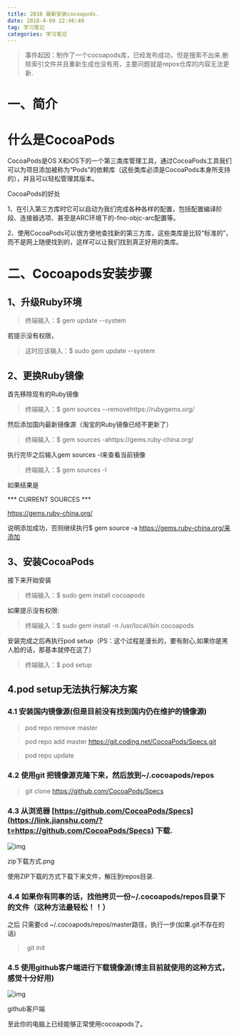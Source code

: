 ```yaml
---
title: 2018 最新安装cocoapods.
date: 2018-4-09 22:46:49
tag: 学习笔记 
categories: 学习笔记
---
```


> 事件起因：制作了一个cocoapods库，已经发布成功，但是搜索不出来.删除索引文件并且重新生成也没有用，主要问题就是repos仓库的内容无法更新.

# 一、简介

# 什么是CocoaPods

CocoaPods是OS X和iOS下的一个第三类库管理工具，通过CocoaPods工具我们可以为项目添加被称为“Pods”的依赖库（这些类库必须是CocoaPods本身所支持的），并且可以轻松管理其版本。

CocoaPods的好处

1、在引入第三方库时它可以自动为我们完成各种各样的配置，包括配置编译阶段、连接器选项、甚至是ARC环境下的-fno-objc-arc配置等。

2、使用CocoaPods可以很方便地查找新的第三方库，这些类库是比较“标准的”，而不是网上随便找到的，这样可以让我们找到真正好用的类库。

# 二、Cocoapods安装步骤

## 1、升级Ruby环境

> 终端输入：$ gem update --system

若提示没有权限，

> 这时应该输入：$ sudo gem update --system

## 2、更换Ruby镜像

首先移除现有的Ruby镜像

> 终端输入：$ gem sources --removehttps://rubygems.org/

然后添加国内最新镜像源（淘宝的Ruby镜像已经不更新了）

> 终端输入：$ gem sources -ahttps://gems.ruby-china.org/

执行完毕之后输入gem sources -l来查看当前镜像

> 终端输入：$ gem sources -l

如果结果是

*** CURRENT SOURCES ***

https://gems.ruby-china.org/

说明添加成功，否则继续执行$ gem source -a  https://gems.ruby-china.org/来添加

## 3、安装CocoaPods

接下来开始安装

> 终端输入：$ sudo gem install cocoapods

如果提示没有权限:

> 终端输入：$ sudo gem install -n /usr/local/bin cocoapods

安装完成之后再执行pod setup（PS：这个过程是漫长的，要有耐心,如果你是黑人脸的话，那基本就停在这了）

> 终端输入：$ pod setup

## 4.pod setup无法执行解决方案

### 4.1 安装国内镜像源(但是目前没有找到国内仍在维护的镜像源)

> pod repo remove master

> pod repo add master https://git.coding.net/CocoaPods/Specs.git

> pod repo update

### 4.2 使用git 把镜像源克隆下来，然后放到~/.cocoapods/repos

> git clone https://github.com/CocoaPods/Specs

### 4.3 从浏览器 [https://github.com/CocoaPods/Specs](https://link.jianshu.com/?t=https://github.com/CocoaPods/Specs) 下载.

![img](https://upload-images.jianshu.io/upload_images/1877622-b947ebd8335c8680.png?imageMogr2/auto-orient/strip%7CimageView2/2/w/700)

zip下载方式.png

使用ZIP下载的方式下载下来文件，解压到repos目录.

### 4.4 如果你有同事的话，找他拷贝一份~/.cocoapods/repos目录下的文件（这种方法最轻松！！）

之后 只需要cd ~/.cocoapods/repos/master路径，执行一步(如果.git不存在的话)

> ​    git init

### 4.5 使用github客户端进行下载镜像源(博主目前就使用的这种方式，感觉十分好用)

![img](https://upload-images.jianshu.io/upload_images/1877622-181805ef89d34a3f.jpg?imageMogr2/auto-orient/strip%7CimageView2/2/w/174)

github客户端

至此你的电脑上已经能够正常使用cocoapods了。